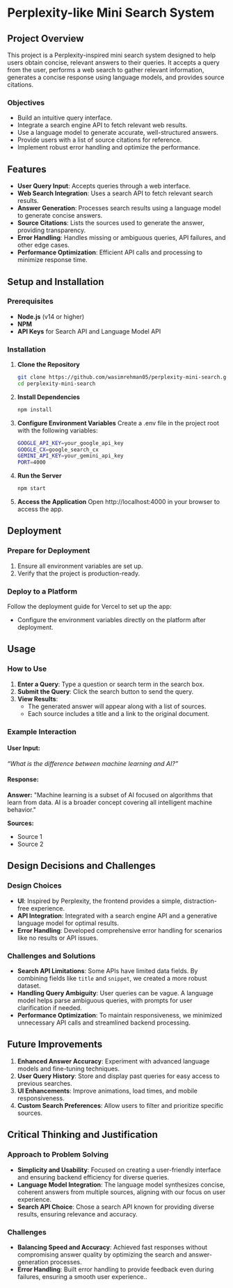 # Perplexity-like Mini Search System

## Project Overview

This project is a Perplexity-inspired mini search system designed to help users obtain concise, relevant answers to their queries. It accepts a query from the user, performs a web search to gather relevant information, generates a concise response using language models, and provides source citations. 

### Objectives
- Build an intuitive query interface.
- Integrate a search engine API to fetch relevant web results.
- Use a language model to generate accurate, well-structured answers.
- Provide users with a list of source citations for reference.
- Implement robust error handling and optimize the performance.

## Features

- **User Query Input**: Accepts queries through a web interface.
- **Web Search Integration**: Uses a search API to fetch relevant search results.
- **Answer Generation**: Processes search results using a language model to generate concise answers.
- **Source Citations**: Lists the sources used to generate the answer, providing transparency.
- **Error Handling**: Handles missing or ambiguous queries, API failures, and other edge cases.
- **Performance Optimization**: Efficient API calls and processing to minimize response time.

## Setup and Installation

### Prerequisites

- **Node.js** (v14 or higher)
- **NPM**
- **API Keys** for Search API and Language Model API

### Installation

1. **Clone the Repository**
   ```bash
   git clone https://github.com/wasimrehman05/perplexity-mini-search.git
   cd perplexity-mini-search 
   ```

2. **Install Dependencies**
   ```bash
   npm install
   ```

3. **Configure Environment Variables**
   Create a .env file in the project root with the following variables:
   ```bash
   GOOGLE_API_KEY=your_google_api_key
   GOOGLE_CX=google_search_cx
   GEMINI_API_KEY=your_gemini_api_key
   PORT=4000
   ```

4. **Run the Server**
   ```bash
   npm start
   ```

5. **Access the Application**
   Open http://localhost:4000 in your browser to access the app.

## Deployment

### Prepare for Deployment
1. Ensure all environment variables are set up.
2. Verify that the project is production-ready.

### Deploy to a Platform
Follow the deployment guide for Vercel to set up the app:
- Configure the environment variables directly on the platform after deployment.

## Usage

### How to Use
1. **Enter a Query**: Type a question or search term in the search box.
2. **Submit the Query**: Click the search button to send the query.
3. **View Results**:
   - The generated answer will appear along with a list of sources.
   - Each source includes a title and a link to the original document.

### Example Interaction
#### User Input:
*“What is the difference between machine learning and AI?”*

#### Response:
**Answer:** "Machine learning is a subset of AI focused on algorithms that learn from data. AI is a broader concept covering all intelligent machine behavior."

**Sources:**
- Source 1
- Source 2

## Design Decisions and Challenges

### Design Choices

- **UI**: Inspired by Perplexity, the frontend provides a simple, distraction-free experience.
- **API Integration**: Integrated with a search engine API and a generative language model for optimal results.
- **Error Handling**: Developed comprehensive error handling for scenarios like no results or API issues.

### Challenges and Solutions

- **Search API Limitations**: Some APIs have limited data fields. By combining fields like `title` and `snippet`, we created a more robust dataset.
- **Handling Query Ambiguity**: User queries can be vague. A language model helps parse ambiguous queries, with prompts for user clarification if needed.
- **Performance Optimization**: To maintain responsiveness, we minimized unnecessary API calls and streamlined backend processing.

## Future Improvements

1. **Enhanced Answer Accuracy**: Experiment with advanced language models and fine-tuning techniques.
2. **User Query History**: Store and display past queries for easy access to previous searches.
3. **UI Enhancements**: Improve animations, load times, and mobile responsiveness.
4. **Custom Search Preferences**: Allow users to filter and prioritize specific sources.

## Critical Thinking and Justification

### Approach to Problem Solving

- **Simplicity and Usability**: Focused on creating a user-friendly interface and ensuring backend efficiency for diverse queries.
- **Language Model Integration**: The language model synthesizes concise, coherent answers from multiple sources, aligning with our focus on user experience.
- **Search API Choice**: Chose a search API known for providing diverse results, ensuring relevance and accuracy.

### Challenges

- **Balancing Speed and Accuracy**: Achieved fast responses without compromising answer quality by optimizing the search and answer-generation processes.
- **Error Handling**: Built error handling to provide feedback even during failures, ensuring a smooth user experience..

